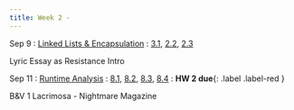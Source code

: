 ```yaml
---
title: Week 2 - 
---
```


Sep 9
: [Linked Lists & Encapsulation](#)
  : [3.1](#), [2.2](#), [2.3](#)

Lyric Essay as Resistance Intro

Sep 11
: [Runtime Analysis](#)
  : [8.1](#), [8.2](#), [8.3](#), [8.4](#)
: **HW 2 due**{: .label .label-red }

B&V 1
Lacrimosa - Nightmare Magazine